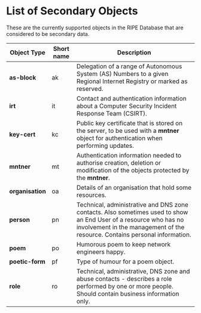 # List of Secondary Objects

These are the currently supported objects in the RIPE Database that are considered to be secondary data.

| Object Type | Short name |Description |
| --- | --- | --- |
| **as-block** | ak | Delegation of a range of Autonomous System (AS) Numbers to a given Regional Internet Registry or marked as reserved. |
| **irt** | it | Contact and authentication information about a Computer Security Incident Response Team (CSIRT). |
| **key-cert** | kc | Public key certificate that is stored on the server, to be used with a **mntner** object for authentication when performing updates. |
| **mntner** | mt | Authentication information needed to authorise creation, deletion or modification of the objects protected by the **mntner**. |
| **organisation** | oa | Details of an organisation that hold some resources. |
| **person** | pn | Technical, administrative and DNS zone contacts. Also sometimes used to show an End User of a resource who has no involvement in the management of the resource. Contains personal information. |
| **poem** | po | Humorous poem to keep network engineers happy. |
| **poetic-form** | pf | Type of humour for a poem object. |
| **role** | ro | Technical, administrative, DNS zone and abuse contacts - describes a role performed by one or more people. Should contain business information only. |
